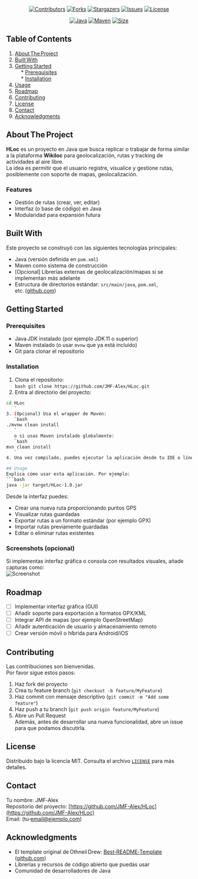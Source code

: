 <a id="readme-top"></a>

<p align="center">
<a href="https://github.com/JMF-Alex/HLoc/graphs/contributors"><img src="https://img.shields.io/github/contributors/JMF-Alex/HLoc?style=for-the-badge" alt="Contributors"></a>
<a href="https://github.com/JMF-Alex/HLoc/network/members"><img src="https://img.shields.io/github/forks/JMF-Alex/HLoc?style=for-the-badge" alt="Forks"></a>
<a href="https://github.com/JMF-Alex/HLoc/stargazers"><img src="https://img.shields.io/github/stars/JMF-Alex/HLoc?style=for-the-badge" alt="Stargazers"></a>
<a href="https://github.com/JMF-Alex/HLoc/issues"><img src="https://img.shields.io/github/issues/JMF-Alex/HLoc?style=for-the-badge" alt="Issues"></a>
<a href="https://github.com/JMF-Alex/HLoc/blob/main/LICENSE"><img src="https://img.shields.io/github/license/JMF-Alex/HLoc?style=for-the-badge" alt="License"></a>
</p>

<p align="center">
<a href="https://www.oracle.com/java/"><img src="https://img.shields.io/badge/Java-21-blue?style=for-the-badge&logo=java&logoColor=white" alt="Java"></a>
<a href="https://maven.apache.org/"><img src="https://img.shields.io/badge/Maven-4.0.0-blue?style=for-the-badge&logo=Apache-Maven&logoColor=white" alt="Maven"></a>
<a href="https://img.shields.io/badge/License-MIT-green?style=for-the-badge"><img src="https://img.shields.io/badge/Size-2MB-orange?style=for-the-badge" alt="Size"></a>
</p>

## Table of Contents  
1. [About The Project](#about-the-project)  
2. [Built With](#built-with)  
3. [Getting Started](#getting-started)  
  * [Prerequisites](#prerequisites)  
  * [Installation](#installation)  
4. [Usage](#usage)  
5. [Roadmap](#roadmap)  
6. [Contributing](#contributing)  
7. [License](#license)  
8. [Contact](#contact)  
9. [Acknowledgments](#acknowledgments)

## About The Project  
**HLoc** es un proyecto en Java que busca replicar o trabajar de forma similar a la plataforma **Wikiloc** para geolocalización, rutas y tracking de actividades al aire libre.  
La idea es permitir que el usuario registre, visualice y gestione rutas, posiblemente con soporte de mapas, geolocalización.

### Features  
- Gestión de rutas (crear, ver, editar)  
- Interfaz (o base de código) en Java  
- Modularidad para expansión futura  

## Built With  
Este proyecto se construyó con las siguientes tecnologías principales:  
- Java (versión definida en `pom.xml`)  
- Maven como sistema de construcción  
- [Opcional] Librerías externas de geolocalización/mapas si se implementan más adelante  
- Estructura de directorios estándar: `src/main/java`, `pom.xml`, etc. ([github.com](https://github.com/JMF-Alex/HLoc))

## Getting Started  

### Prerequisites  
- Java JDK instalado (por ejemplo JDK 11 o superior)  
- Maven instalado (o usar `mvnw` que ya está incluido)  
- Git para clonar el repositorio

### Installation  
1. Clona el repositorio:  
`bash
git clone https://github.com/JMF-Alex/HLoc.git
`  
2. Entra al directorio del proyecto:  
```bash
cd HLoc
   `  
3. (Opcional) Usa el wrapper de Maven:  
   `bash
./mvnw clean install
   `  
   o si usas Maven instalado globalmente:  
   `bash
mvn clean install
   `  
4. Una vez compilado, puedes ejecutar la aplicación desde tu IDE o línea de comandos (dependerá del main class que definas).

## Usage  
Explica cómo usar esta aplicación. Por ejemplo:  
```bash
java -jar target/HLoc‑1.0.jar
```  
Desde la interfaz puedes:  
- Crear una nueva ruta proporcionando puntos GPS  
- Visualizar rutas guardadas  
- Exportar rutas a un formato estándar (por ejemplo GPX)  
- Importar rutas previamente guardadas  
- Editar o eliminar rutas existentes  

### Screenshots (opcional)  
Si implementas interfaz gráfica o consola con resultados visuales, añade capturas como:  
![Screenshot](link-a-imagen)  

## Roadmap  
- [ ] Implementar interfaz gráfica (GUI)  
- [ ] Añadir soporte para exportación a formatos GPX/KML  
- [ ] Integrar API de mapas (por ejemplo OpenStreetMap)  
- [ ] Añadir autenticación de usuario y almacenamiento remoto  
- [ ] Crear versión móvil o híbrida para Android/iOS  

## Contributing  
Las contribuciones son bienvenidas.   
Por favor sigue estos pasos:  
1. Haz fork del proyecto  
2. Crea tu feature branch (`git checkout -b feature/MyFeature`)  
3. Haz commit con mensaje descriptivo (`git commit -m "Add some feature"`)  
4. Haz push a tu branch (`git push origin feature/MyFeature`)  
5. Abre un Pull Request  
Además, antes de desarrollar una nueva funcionalidad, abre un issue para que podamos discutirla.

## License  
Distribuido bajo la licencia MIT. Consulta el archivo [`LICENSE`](LICENSE) para más detalles.

## Contact  
Tu nombre: JMF‑Alex  
Repositorio del proyecto: [https://github.com/JMF-Alex/HLoc](https://github.com/JMF-Alex/HLoc)  
Email: (tu‑email@ejemplo.com)  

## Acknowledgments  
- El template original de Othneil Drew: [Best‑README‑Template](https://github.com/othneildrew/Best-README-Template) ([github.com](https://github.com/othneildrew/Best-README-Template?utm_source=chatgpt.com))  
- Librerías y recursos de código abierto que puedas usar  
- Comunidad de desarrolladores de Java  
